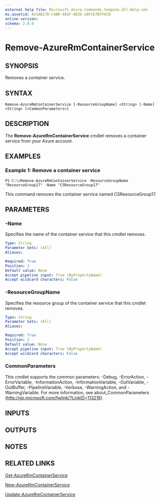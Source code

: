 ```yaml
---
external help file: Microsoft.Azure.Commands.Compute.dll-Help.xml
ms.assetid: A31AB17D-C4B0-402F-AE5D-28FCE7B7F6CB
online version: 
schema: 2.0.0
---
```


# Remove-AzureRmContainerService

## SYNOPSIS
Removes a container service.

## SYNTAX

```
Remove-AzureRmContainerService [-ResourceGroupName] <String> [-Name] <String> [<CommonParameters>]
```

## DESCRIPTION
The **Remove-AzureRmContainerService** cmdlet removes a container service from your Azure account.

## EXAMPLES

### Example 1: Remove a container service
```
PS C:\>Remove-AzureRmContainerService -ResourceGroupName "ResourceGroup17" -Name "CSResourceGroup17"
```

This command removes the container service named CSResourceGroup17.

## PARAMETERS

### -Name
Specifies the name of the container service that this cmdlet removes.

```yaml
Type: String
Parameter Sets: (All)
Aliases: 

Required: True
Position: 3
Default value: None
Accept pipeline input: True (ByPropertyName)
Accept wildcard characters: False
```

### -ResourceGroupName
Specifies the resource group of the container service that this cmdlet removes.

```yaml
Type: String
Parameter Sets: (All)
Aliases: 

Required: True
Position: 2
Default value: None
Accept pipeline input: True (ByPropertyName)
Accept wildcard characters: False
```

### CommonParameters
This cmdlet supports the common parameters: -Debug, -ErrorAction, -ErrorVariable, -InformationAction, -InformationVariable, -OutVariable, -OutBuffer, -PipelineVariable, -Verbose, -WarningAction, and -WarningVariable. For more information, see about_CommonParameters (http://go.microsoft.com/fwlink/?LinkID=113216).

## INPUTS

## OUTPUTS

## NOTES

## RELATED LINKS

[Get-AzureRmContainerService](./Get-AzureRmContainerService.md)

[New-AzureRmContainerService](./New-AzureRmContainerService.md)

[Update-AzureRmContainerService](./Update-AzureRmContainerService.md)


